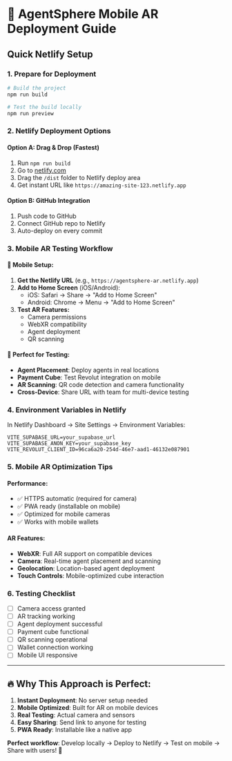 # 🚀 AgentSphere Mobile AR Deployment Guide

## Quick Netlify Setup

### 1. **Prepare for Deployment**

```bash
# Build the project
npm run build

# Test the build locally
npm run preview
```

### 2. **Netlify Deployment Options**

#### **Option A: Drag & Drop (Fastest)**

1. Run `npm run build`
2. Go to [netlify.com](https://netlify.com)
3. Drag the `/dist` folder to Netlify deploy area
4. Get instant URL like `https://amazing-site-123.netlify.app`

#### **Option B: GitHub Integration**

1. Push code to GitHub
2. Connect GitHub repo to Netlify
3. Auto-deploy on every commit

### 3. **Mobile AR Testing Workflow**

#### **📱 Mobile Setup:**

1. **Get the Netlify URL** (e.g., `https://agentsphere-ar.netlify.app`)
2. **Add to Home Screen** (iOS/Android):
   - iOS: Safari → Share → "Add to Home Screen"
   - Android: Chrome → Menu → "Add to Home Screen"
3. **Test AR Features:**
   - Camera permissions
   - WebXR compatibility
   - Agent deployment
   - QR scanning

#### **🎯 Perfect for Testing:**

- **Agent Placement**: Deploy agents in real locations
- **Payment Cube**: Test Revolut integration on mobile
- **AR Scanning**: QR code detection and camera functionality
- **Cross-Device**: Share URL with team for multi-device testing

### 4. **Environment Variables in Netlify**

In Netlify Dashboard → Site Settings → Environment Variables:

```
VITE_SUPABASE_URL=your_supabase_url
VITE_SUPABASE_ANON_KEY=your_supabase_key
VITE_REVOLUT_CLIENT_ID=96ca6a20-254d-46e7-aad1-46132e087901
```

### 5. **Mobile AR Optimization Tips**

#### **Performance:**

- ✅ HTTPS automatic (required for camera)
- ✅ PWA ready (installable on mobile)
- ✅ Optimized for mobile cameras
- ✅ Works with mobile wallets

#### **AR Features:**

- **WebXR**: Full AR support on compatible devices
- **Camera**: Real-time agent placement and scanning
- **Geolocation**: Location-based agent deployment
- **Touch Controls**: Mobile-optimized cube interaction

### 6. **Testing Checklist**

- [ ] Camera access granted
- [ ] AR tracking working
- [ ] Agent deployment successful
- [ ] Payment cube functional
- [ ] QR scanning operational
- [ ] Wallet connection working
- [ ] Mobile UI responsive

---

## 🔥 **Why This Approach is Perfect:**

1. **Instant Deployment**: No server setup needed
2. **Mobile Optimized**: Built for AR on mobile devices
3. **Real Testing**: Actual camera and sensors
4. **Easy Sharing**: Send link to anyone for testing
5. **PWA Ready**: Installable like a native app

**Perfect workflow**: Develop locally → Deploy to Netlify → Test on mobile → Share with users! 🎪
